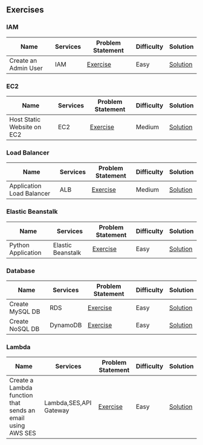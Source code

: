 ## Exercises



### IAM

|Name|Services|Problem Statement|Difficulty|Solution|
|--------|--------|------|----|----|
| Create an Admin User | IAM | [Exercise](Exercises/IAM_User/exercise.md) | Easy | [Solution](Exercises/IAM_User/solution.md) |


### EC2

|Name|Services|Problem Statement|Difficulty|Solution|
|--------|--------|------|----|----|
| Host Static Website on EC2 | EC2 | [Exercise](Exercises/Static_Website_EC2/exercise.md) | Medium | [Solution](Exercises/Static_Website_EC2/solution_static_website_EC2.md) |


### Load Balancer

|Name|Services|Problem Statement|Difficulty|Solution|
|--------|--------|------|----|----|
| Application Load Balancer | ALB | [Exercise](Exercises/Load_Balancer/exercise.md) | Medium | [Solution](Exercises/Load_Balancer/solution_lb.md) |

### Elastic Beanstalk

|Name|Services|Problem Statement|Difficulty|Solution|
|--------|--------|------|----|----|
| Python Application | Elastic Beanstalk | [Exercise](Exercises/Elastic_Beanstalk_Python_App/exercise.md) | Easy | [Solution](Exercises/Elastic_Beanstalk_Python_App/Solution_Elastic_Beanstalk_Python.md) |


### Database

|Name|Services|Problem Statement|Difficulty|Solution|
|--------|--------|------|----|----|
| Create MySQL DB | RDS | [Exercise](Exercises/Create_DB_RDS/exercise.md) | Easy | [Solution](Exercises/Create_DB_RDS/solution.md) |
| Create NoSQL DB | DynamoDB | [Exercise](Exercises/NoSQL_DynamoDB/exercise.md) | Easy | [Solution](Exercises/NoSQL_DynamoDB/solution.md) |


### Lambda
|Name|Services|Problem Statement|Difficulty|Solution|
|--------|--------|------|----|----|
| Create a Lambda function that sends an email using AWS SES |Lambda,SES,API Gateway | [Exercise](Exercises/Lambda_SES_S3_FormDatatoEmail/exercise.md) | Easy | [Solution](Exercises/Lambda_SES_S3_FormDatatoEmail/solution.md) |
